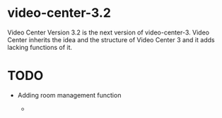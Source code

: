 # video-center-3.2
Video Center Version 3.2 is the next version of video-center-3.
Video Center inherits the idea and the structure of Video Center 3 and it adds lacking functions of it.


# TODO

* Adding room management function

    * 

